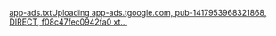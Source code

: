 [app-ads.txt](https://github.com/user-attachments/files/19649092/app-ads.txt)[Uploading app-ads.tgoogle.com, pub-1417953968321868, DIRECT, f08c47fec0942fa0
xt…]()
